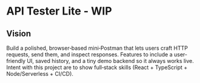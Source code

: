 # API Tester Lite - WIP

## Vision

Build a polished, browser‑based mini‑Postman that lets users craft HTTP requests, send them, and inspect responses. Features to include a user-friendly UI, saved history, and a tiny demo backend so it always works live. Intent with this project are to show full‑stack skills (React + TypeScript + Node/Serverless + CI/CD).